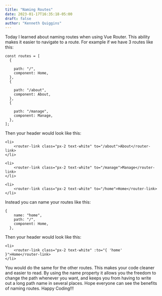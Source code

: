 ```yaml
---
title: "Naming Routes"
date: 2023-01-17T16:35:18-05:00
draft: false
author: "Kenneth Quiggins"
---
```


Today I learned about naming routes when using Vue Router. This ability makes it easier to navigate to a route. For example if we have 3 routes like this:

```
const routes = [
  {

    path: "/",
    component: Home,
  },
  {

    path: "/about",
    component: About,
  },
  {

    path: "/manage",
    component: Manage,
  },
];
```
Then your header would look like this:
```
<li>
    <router-link class="px-2 text-white" to="/about">About</router-link>
</li>

<li>
    <router-link class="px-2 text-white" to="/manage">Manage</router-link>
</li>

<li>
    <router-link class="px-2 text-white" to="/home">Home</router-link>
</li>

```
Instead you can name your routes like this:
```
{
    name: "home",
    path: "/",
    component: Home,
  },
```
Then your header would look like this:
```
<li>
    <router-link class="px-2 text-white" :to="{ 'home' }">Home</router-link>
</li>

```
You would do the same for the other routes. This makes your code cleaner and easier to read. By using the name property it allows you the freedom to change the path whenever you want, and keeps you from having to write out a long path name in several places. Hope everyone can see the benefits of naming routes.
Happy Coding!!!
